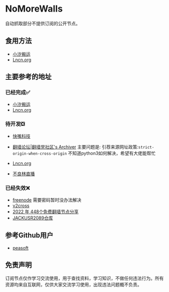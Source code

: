 # NoMoreWalls

自动抓取部分不提供订阅的公开节点。

## 食用方法
- [小汐搬运](https://raw.githubusercontent.com/monkey6468/Quantumult-X/master/FreeList/xxby.txt)
- [Lncn.org](https://raw.githubusercontent.com/monkey6468/Quantumult-X/master/FreeList/incn.txt)

## 主要参考的地址
### 已经完成✅
- [小汐搬运](https://banyunxiaoxi.icu/)
- [Lncn.org](https://lncn.org/)

### 待开发❎
- [快嘴科技](https://kkzui.com/jd?orderby=modified)

- [翻墙论坛|翻墙党社区's Archiver](https://fanqiangdang.com/archiver/fid-51.html)
主要问题是:
  引荐来源网址政策:`strict-origin-when-cross-origin`
  不知道python3如何解决，希望有大佬能帮忙
- [Lncn.org](https://lncn.org/)
- [不良林直播](https://www.youtube.com/watch?v=RCp9hnp7r6Q)

### 已经失效❌
- [freenode](https://freenode.me/) 需要密码暂时没办法解决
- [v2cross](https://v2cross.com/archives/1884)
- [2022 年 448个免费翻墙节点分享](https://vpnbay.com/free-ss-vmess-trojan-nodes.html)
- [JACKUSR2089仓库](https://api.github.com/repos/JACKUSR2089/v2ray-subscribed/contents)

## 参考Github用户
- [peasoft](https://github.com/peasoft/NoMoreWalls)

## 免责声明

订阅节点仅作学习交流使用，用于查找资料，学习知识，不做任何违法行为。所有资源均来自互联网，仅供大家交流学习使用，出现违法问题概不负责。
